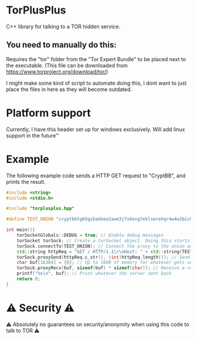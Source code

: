 # TorPlusPlus
C++ library for talking to a TOR hidden service.
## You need to manually do this:
Requires the "tor" folder from the "Tor Expert Bundle" to be placed next to the executable.
(This file can be downloaded from https://www.torproject.org/download/tor/)


I might make some kind of script to automate doing this, I dont want to just place the files in here as they will become outdated.

# Platform support
Currently, I have this header set up for windows exclusively. Will add linux support in the future™

# Example
The following example code sends a HTTP GET request to "CryptBB", and prints the result.
```c++
#include <string>
#include <stdio.h>

#include "torplusplus.hpp"

#define TEST_ONION "cryptbbtg65gibadeeo2awe3j7s6evg7eklserehqr4w4e2bis5tebid.onion"

int main(){
    torSocketGlobals::DEBUG = true; // Enable debug messages
    torSocket torSock; // Create a torSocket object. Doing this starts the TOR proxy and connects to it
    torSock.connectTo(TEST_ONION); // Connect the proxy to the onion address
    std::string httpReq = "GET / HTTP/1.1\r\nHost: " + std::string(TEST_ONION) + "\r\n\r\n"; // Assemble a request to send to the site
    torSock.proxySend(httpReq.c_str(), (int)httpReq.length()); // Send the request to the hidden service
    char buf[16384] = {0}; // Up to 16KB of memory for whatever gets sent back
    torSock.proxyRecv(buf, sizeof(buf) * sizeof(char)); // Receive a response to the GET request
    printf("%s\n", buf); // Print whatever the server sent back
    return 0;
}
```

# ⚠️ Security ⚠️
⚠️ Absolutely no guarantees on security/anonymity when using this code to talk to TOR ⚠️
